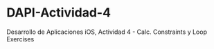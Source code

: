 # DAPI-Actividad-4
Desarrollo de Aplicaciones iOS, Actividad 4 - Calc. Constraints y Loop Exercises
